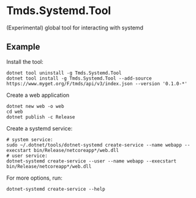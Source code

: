 # Tmds.Systemd.Tool
(Experimental) global tool for interacting with systemd

## Example

Install the tool:

```
dotnet tool uninstall -g Tmds.Systemd.Tool
dotnet tool install -g Tmds.Systemd.Tool --add-source https://www.myget.org/F/tmds/api/v3/index.json --version '0.1.0-*'
```

Create a web application
```
dotnet new web -o web
cd web
dotnet publish -c Release
```

Create a systemd service:
```
# system service:
sudo ~/.dotnet/tools/dotnet-systemd create-service --name webapp --execstart bin/Release/netcoreapp*/web.dll
# user service:
dotnet-systemd create-service --user --name webapp --execstart bin/Release/netcoreapp*/web.dll
```

For more options, run:
```
dotnet-systemd create-service --help
```
